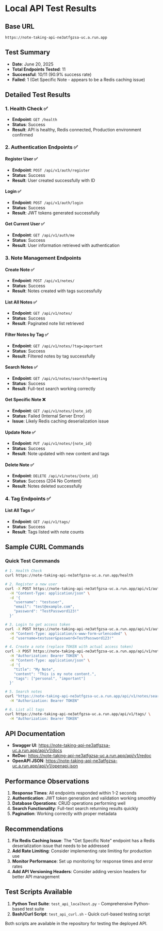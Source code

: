 # Local API Test Results

## Base URL
`https://note-taking-api-ne3atfgzsa-uc.a.run.app`

## Test Summary
- **Date**: June 20, 2025
- **Total Endpoints Tested**: 11
- **Successful**: 10/11 (90.9% success rate)
- **Failed**: 1 (Get Specific Note - appears to be a Redis caching issue)

## Detailed Test Results

### 1. Health Check ✅
- **Endpoint**: `GET /health`
- **Status**: Success
- **Result**: API is healthy, Redis connected, Production environment confirmed

### 2. Authentication Endpoints ✅

#### Register User ✅
- **Endpoint**: `POST /api/v1/auth/register`
- **Status**: Success
- **Result**: User created successfully with ID

#### Login ✅
- **Endpoint**: `POST /api/v1/auth/login`
- **Status**: Success
- **Result**: JWT tokens generated successfully

#### Get Current User ✅
- **Endpoint**: `GET /api/v1/auth/me`
- **Status**: Success
- **Result**: User information retrieved with authentication

### 3. Note Management Endpoints

#### Create Note ✅
- **Endpoint**: `POST /api/v1/notes/`
- **Status**: Success
- **Result**: Notes created with tags successfully

#### List All Notes ✅
- **Endpoint**: `GET /api/v1/notes/`
- **Status**: Success
- **Result**: Paginated note list retrieved

#### Filter Notes by Tag ✅
- **Endpoint**: `GET /api/v1/notes/?tag=important`
- **Status**: Success
- **Result**: Filtered notes by tag successfully

#### Search Notes ✅
- **Endpoint**: `GET /api/v1/notes/search?q=meeting`
- **Status**: Success
- **Result**: Full-text search working correctly

#### Get Specific Note ❌
- **Endpoint**: `GET /api/v1/notes/{note_id}`
- **Status**: Failed (Internal Server Error)
- **Issue**: Likely Redis caching deserialization issue

#### Update Note ✅
- **Endpoint**: `PUT /api/v1/notes/{note_id}`
- **Status**: Success
- **Result**: Note updated with new content and tags

#### Delete Note ✅
- **Endpoint**: `DELETE /api/v1/notes/{note_id}`
- **Status**: Success (204 No Content)
- **Result**: Notes deleted successfully

### 4. Tag Endpoints ✅

#### List All Tags ✅
- **Endpoint**: `GET /api/v1/tags/`
- **Status**: Success
- **Result**: Tags listed with note counts

## Sample CURL Commands

### Quick Test Commands

```bash
# 1. Health Check
curl https://note-taking-api-ne3atfgzsa-uc.a.run.app/health

# 2. Register a new user
curl -X POST https://note-taking-api-ne3atfgzsa-uc.a.run.app/api/v1/auth/register \
  -H "Content-Type: application/json" \
  -d '{
    "username": "testuser",
    "email": "test@example.com",
    "password": "TestPassword123!"
  }'

# 3. Login to get access token
curl -X POST https://note-taking-api-ne3atfgzsa-uc.a.run.app/api/v1/auth/login \
  -H "Content-Type: application/x-www-form-urlencoded" \
  -d "username=testuser&password=TestPassword123!"

# 4. Create a note (replace TOKEN with actual access token)
curl -X POST https://note-taking-api-ne3atfgzsa-uc.a.run.app/api/v1/notes/ \
  -H "Authorization: Bearer TOKEN" \
  -H "Content-Type: application/json" \
  -d '{
    "title": "My Note",
    "content": "This is my note content.",
    "tags": ["personal", "important"]
  }'

# 5. Search notes
curl "https://note-taking-api-ne3atfgzsa-uc.a.run.app/api/v1/notes/search?q=test" \
  -H "Authorization: Bearer TOKEN"

# 6. List all tags
curl https://note-taking-api-ne3atfgzsa-uc.a.run.app/api/v1/tags/ \
  -H "Authorization: Bearer TOKEN"
```

## API Documentation

- **Swagger UI**: https://note-taking-api-ne3atfgzsa-uc.a.run.app/api/v1/docs
- **ReDoc**: https://note-taking-api-ne3atfgzsa-uc.a.run.app/api/v1/redoc
- **OpenAPI JSON**: https://note-taking-api-ne3atfgzsa-uc.a.run.app/api/v1/openapi.json

## Performance Observations

1. **Response Times**: All endpoints responded within 1-2 seconds
2. **Authentication**: JWT token generation and validation working smoothly
3. **Database Operations**: CRUD operations performing well
4. **Search Functionality**: Full-text search returning results quickly
5. **Pagination**: Working correctly with proper metadata

## Recommendations

1. **Fix Redis Caching Issue**: The "Get Specific Note" endpoint has a Redis deserialization issue that needs to be addressed
2. **Add Rate Limiting**: Consider implementing rate limiting for production use
3. **Monitor Performance**: Set up monitoring for response times and error rates
4. **Add API Versioning Headers**: Consider adding version headers for better API management

## Test Scripts Available

1. **Python Test Suite**: `test_api_localhost.py` - Comprehensive Python-based test suite
2. **Bash/Curl Script**: `test_api_curl.sh` - Quick curl-based testing script

Both scripts are available in the repository for testing the deployed API. 